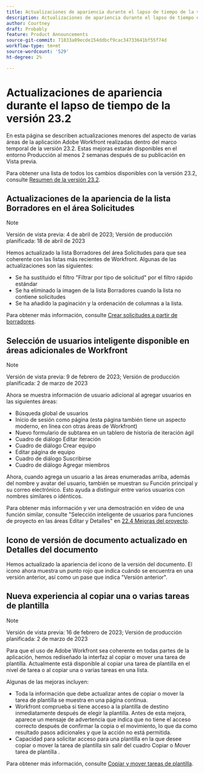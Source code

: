 ```yaml
---
title: Actualizaciones de apariencia durante el lapso de tiempo de la versión 23.2
description: Actualizaciones de apariencia durante el lapso de tiempo de la versión 23.2
author: Courtney
draft: Probably
feature: Product Announcements
source-git-commit: 71833a09ecde154ddbcf9cac34733641bf55f74d
workflow-type: tm+mt
source-wordcount: '529'
ht-degree: 2%

---
```



# Actualizaciones de apariencia durante el lapso de tiempo de la versión 23.2

En esta página se describen actualizaciones menores del aspecto de varias áreas de la aplicación Adobe Workfront realizadas dentro del marco temporal de la versión 23.2. Estas mejoras estarán disponibles en el entorno Producción al menos 2 semanas después de su publicación en Vista previa.

Para obtener una lista de todos los cambios disponibles con la versión 23.2, consulte [Resumen de la versión 23.2](/help/quicksilver/product-announcements/product-releases/23.2-release-activity/23-2-release-overview.md).

## Actualizaciones de la apariencia de la lista Borradores en el área Solicitudes

>[!NOTE]
>
>Versión de vista previa: 4 de abril de 2023; Versión de producción planificada: 18 de abril de 2023

Hemos actualizado la lista Borradores del área Solicitudes para que sea coherente con las listas más recientes de Workfront.
Algunas de las actualizaciones son las siguientes:

* Se ha sustituido el filtro &quot;Filtrar por tipo de solicitud&quot; por el filtro rápido estándar
* Se ha eliminado la imagen de la lista Borradores cuando la lista no contiene solicitudes
* Se ha añadido la paginación y la ordenación de columnas a la lista.

Para obtener más información, consulte [Crear solicitudes a partir de borradores](/help/quicksilver/manage-work/requests/create-requests/delete-request-draft.md).

## Selección de usuarios inteligente disponible en áreas adicionales de Workfront

>[!NOTE]
>
>Versión de vista previa: 9 de febrero de 2023; Versión de producción planificada: 2 de marzo de 2023

Ahora se muestra información de usuario adicional al agregar usuarios en las siguientes áreas:

* Búsqueda global de usuarios
* Inicio de sesión como página (esta página también tiene un aspecto moderno, en línea con otras áreas de Workfront)
* Nuevo formulario de subtarea en un tablero de historia de iteración ágil
* Cuadro de diálogo Editar iteración
* Cuadro de diálogo Crear equipo
* Editar página de equipo
* Cuadro de diálogo Suscribirse
* Cuadro de diálogo Agregar miembros

Ahora, cuando agrega un usuario a las áreas enumeradas arriba, además del nombre y avatar del usuario, también se muestran su Función principal y su correo electrónico. Esto ayuda a distinguir entre varios usuarios con nombres similares o idénticos.

Para obtener más información y ver una demostración en vídeo de una función similar, consulte &quot;Selección inteligente de usuarios para funciones de proyecto en las áreas Editar y Detalles&quot; en [22.4 Mejoras del proyecto](/help/quicksilver/product-announcements/product-releases/22.4-release-activity/22-4-project-enhancements.md).

## Icono de versión de documento actualizado en Detalles del documento

Hemos actualizado la apariencia del icono de la versión del documento. El icono ahora muestra un punto rojo que indica cuándo se encuentra en una versión anterior, así como un pase que indica &quot;Versión anterior&quot;.

## Nueva experiencia al copiar una o varias tareas de plantilla

>[!NOTE]
>
>Versión de vista previa: 16 de febrero de 2023; Versión de producción planificada: 2 de marzo de 2023

Para que el uso de Adobe Workfront sea coherente en todas partes de la aplicación, hemos rediseñado la interfaz al copiar o mover una tarea de plantilla. Actualmente está disponible al copiar una tarea de plantilla en el nivel de tarea o al copiar una o varias tareas en una lista.

Algunas de las mejoras incluyen:

* Toda la información que debe actualizar antes de copiar o mover la tarea de plantilla se muestra en una página continua.
* Workfront comprueba si tiene acceso a la plantilla de destino inmediatamente después de elegir la plantilla. Antes de esta mejora, aparece un mensaje de advertencia que indica que no tiene el acceso correcto después de confirmar la copia o el movimiento, lo que da como resultado pasos adicionales y que la acción no está permitida.
* Capacidad para solicitar acceso para una plantilla en la que desee copiar o mover la tarea de plantilla sin salir del cuadro Copiar o Mover tarea de plantilla .

Para obtener más información, consulte [Copiar y mover tareas de plantilla](/help/quicksilver/manage-work/projects/create-and-manage-templates/copy-and-move-template-tasks.md).